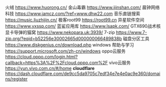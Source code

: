 火绒
https://www.huorong.cn/
金山毒霸
https://www.ijinshan.com/
晨钟网络科技
https://www.jamcz.com/?ref=www.dhw22.com
音乐直链搜索
https://music.liuzhijin.cn/
极客root99
https://root99.cn
异星软件空间
https://www.yxssp.com/
蓝鲨应用库
https://www.lsapk.com/
GTX690战术核显卡导弹的猫窝
https://www.nekopara.uk:3939/
7-zip
https://www.7-zip.org/?eqid=b52256e30002665d000000066489838b
磁盘分区工具
https://www.diskgenius.cn/download.php
windows 帮助与学习
https://support.microsoft.com/zh-cn/windows
oppo云服务
https://cloud.oppo.com/login.html?callback=https%3A%2F%2Fcloud.oppo.com%2F
vivo云服务
https://yun.vivo.com.cn/#/home
**cloudflare**
https://dash.cloudflare.com/de9cc5da9705c7edf34e7e4e0ac9e360/domains/register
